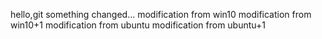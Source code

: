 hello,git
something changed...
modification from win10
modification from win10+1
modification from ubuntu
modification from ubuntu+1
